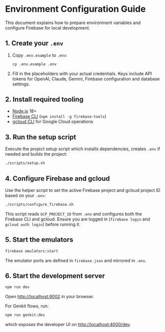 # Environment Configuration Guide

This document explains how to prepare environment variables and configure Firebase for local development.

## 1. Create your `.env`
1. Copy `.env.example` to `.env`:
   ```bash
   cp .env.example .env
   ```
2. Fill in the placeholders with your actual credentials. Keys include API tokens for OpenAI, Claude, Gemini, Firebase configuration and database settings.

## 2. Install required tooling
- [Node.js](https://nodejs.org/) 18+
- [Firebase CLI](https://firebase.google.com/docs/cli) (`npm install -g firebase-tools`)
- [gcloud CLI](https://cloud.google.com/sdk/docs/install) for Google Cloud operations

## 3. Run the setup script
Execute the project setup script which installs dependencies, creates `.env` if needed and builds the project:
```bash
./scripts/setup.sh
```

## 4. Configure Firebase and gcloud
Use the helper script to set the active Firebase project and gcloud project ID based on your `.env`:
```bash
./scripts/configure_firebase.sh
```
This script reads `GCP_PROJECT_ID` from `.env` and configures both the Firebase CLI and gcloud. Ensure you are logged in (`firebase login` and `gcloud auth login`) before running it.

## 5. Start the emulators
```bash
firebase emulators:start
```
The emulator ports are defined in `firebase.json` and mirrored in `.env`.

## 6. Start the development server
```bash
npm run dev
```
Open <http://localhost:9002> in your browser.

For Genkit flows, run:
```bash
npm run genkit:dev
```
which exposes the developer UI on <http://localhost:4000/dev>.

